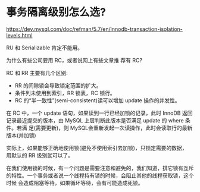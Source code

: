 # 事务隔离级别怎么选?

https://dev.mysql.com/doc/refman/5.7/en/innodb-transaction-isolation-levels.html

RU 和 Serializable 肯定不能用。

为什么有些公司要用 RC，或者说网上有些文章推 荐有 RC?

RC 和 RR 主要有几个区别:

- RR 的间隙锁会导致锁定范围的扩大。
-  条件列未使用到索引，RR 锁表，RC 锁行。
- RC 的“半一致性”(semi-consistent)读可以增加 update 操作的并发性。

在 RC 中，一个 update 语句，如果读到一行已经加锁的记录，此时 InnoDB 返回记录最近提交的版本，由 MySQL 上层判断此版本是否满足 update 的 where 条件。若满 足(需要更新)，则 MySQL会重新发起一次读操作，此时会读取行的最新版本(并加锁)

实际上，如果能够正确地使用锁(避免不使用索引去加锁)，只锁定需要的数据， 用默认的 RR 级别就可以了。

在我们使用锁的时候，有一个问题是需要注意和避免的，我们知道，排它锁有互斥 的特性。一个事务或者说一个线程持有锁的时候，会阻止其他的线程获取锁，这个时候 会造成阻塞等待，如果循环等待，会有可能造成死锁。